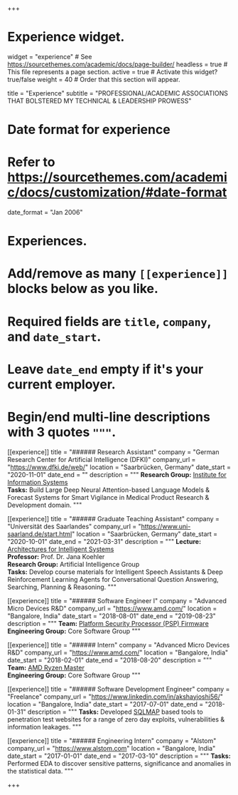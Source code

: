+++
# Experience widget.
widget = "experience"  # See https://sourcethemes.com/academic/docs/page-builder/
headless = true  # This file represents a page section.
active = true  # Activate this widget? true/false
weight = 40  # Order that this section will appear.

title = "Experience"
subtitle = "PROFESSIONAL/ACADEMIC ASSOCIATIONS THAT BOLSTERED MY TECHNICAL & LEADERSHIP PROWESS"

# Date format for experience
#   Refer to https://sourcethemes.com/academic/docs/customization/#date-format
date_format = "Jan 2006"

# Experiences.
#   Add/remove as many `[[experience]]` blocks below as you like.
#   Required fields are `title`, `company`, and `date_start`.
#   Leave `date_end` empty if it's your current employer.
#   Begin/end multi-line descriptions with 3 quotes `"""`.

[[experience]]
  title = "###### Research Assistant"
  company = "German Research Center for Artificial Intelligence (DFKI)"
  company_url = "https://www.dfki.de/web/"
  location = "Saarbrücken, Germany"
  date_start = "2020-11-01"
  date_end = ""
  description = """ 
  **Research Group:** [Institute for Information Systems](https://www.dfki.de/en/web/research/research-departments/institute-for-information-systems/team-iwi/)  
  **Tasks:** Build Large Deep Neural Attention-based Language Models & Forecast Systems for Smart Vigilance in Medical Product Research & Development domain.
  """

[[experience]]
  title = "###### Graduate Teaching Assistant"
  company = "Universität des Saarlandes"
  company_url = "https://www.uni-saarland.de/start.html"
  location = "Saarbrücken, Germany"
  date_start = "2020-10-01"
  date_end = "2021-03-31"
  description = """ 
  **Lecture:** [Architectures for Intelligent Systems](https://lms.sulb.uni-saarland.de/moodle/enrol/index.php?id=3991)    
  **Professor:** Prof. Dr. Jana Koehler   
  **Research Group:** Artificial Intelligence Group   
  **Tasks:** Develop course materials for Intelligent Speech Assistants & Deep Reinforcement Learning Agents for Conversational Question Answering, Searching, Planning & Reasoning.
  """

[[experience]]
  title = "###### Software Engineer I"
  company = "Advanced Micro Devices R&D"
  company_url = "https://www.amd.com/"
  location = "Bangalore, India"
  date_start = "2018-08-01"
  date_end = "2019-08-23"
  description = """
  **Team:** [Platform Security Processor (PSP) Firmware](https://www.amd.com/en/technologies/pro-security)  
  **Engineering Group:** Core Software Group
  """

[[experience]]
  title = "###### Intern"
  company = "Advanced Micro Devices R&D"
  company_url = "https://www.amd.com/"
  location = "Bangalore, India"
  date_start = "2018-02-01"
  date_end = "2018-08-20"
  description = """
  **Team:** [AMD Ryzen Master](https://www.amd.com/en/technologies/ryzen-master)  
  **Engineering Group:** Core Software Group
  """

[[experience]]
  title = "###### Software Development Engineer"
  company = "Freelance"
  company_url = "https://www.linkedin.com/in/akshayjoshi56/"
  location = "Bangalore, India"
  date_start = "2017-07-01"
  date_end = "2018-01-31"
  description = """
  **Tasks:** Developed [SQLMAP](http://sqlmap.org/) based tools to penetration test websites for a range of zero day exploits, vulnerabilities & information leakages.
  """

[[experience]]
  title = "###### Engineering Intern"
  company = "Alstom"
  company_url = "https://www.alstom.com"
  location = "Bangalore, India"
  date_start = "2017-01-01"
  date_end = "2017-03-10"
  description = """
  **Tasks:** Performed EDA to discover sensitive patterns, significance and anomalies in the statistical data.
  """
  
+++
